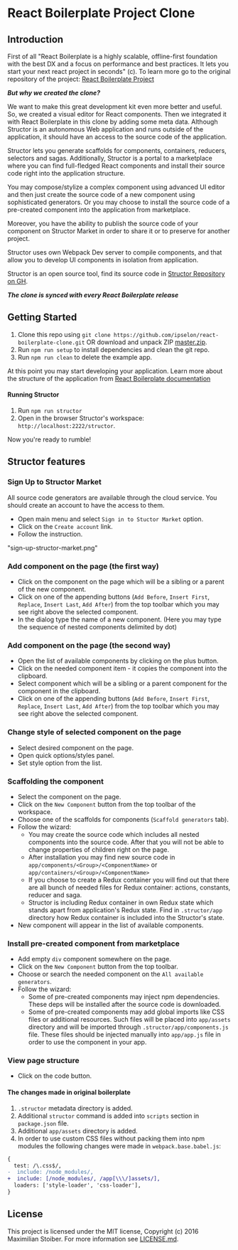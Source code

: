 # React Boilerplate Project Clone

## Introduction

First of all "React Boilerplate is a highly scalable, offline-first foundation with the best DX and a focus on performance and best practices.
It lets you start your next react project in seconds" (c). To learn more go to the original repository of the project: [React Boilerplate Project](https://github.com/mxstbr/react-boilerplate)

***But why we created the clone?*** 
 
We want to make this great development kit even more better and useful. So, we created a visual editor for React components. Then we integrated it with React Boilerplate in this clone by adding some meta data.
Although Structor is an autonomous Web application and runs outside of the application, it should have an access to the source code of the application.
   
Structor lets you generate scaffolds for components, containers, reducers, selectors and sagas. 
Additionally, Structor is a portal to a marketplace where you can find full-fledged React components and install their source code right into the application structure. 

You may compose/stylize a complex component using advanced UI editor and then just create the source code of a new component using sophisticated generators. 
Or you may choose to install the source code of a pre-created component into the application from marketplace.

Moreover, you have the ability to publish the source code of your component on Structor Market in order to share it or to preserve for another project.

Structor uses own Webpack Dev server to compile components, and that allow you to develop UI components in isolation from application.   

Structor is an open source tool, find its source code in [Structor Repository on GH](https://github.com/ipselon/structor).

***The clone is synced with every React Boilerplate release***

## Getting Started

1. Clone this repo using `git clone https://github.com/ipselon/react-boilerplate-clone.git` 
   OR 
   download and unpack ZIP [master.zip](https://github.com/ipselon/react-boilerplate-clone/archive/master.zip).
1. Run `npm run setup` to install dependencies and clean the git repo.
1. Run `npm run clean` to delete the example app.

At this point you may start developing your application. 
Learn more about the structure of the application from [React Boilerplate documentation](https://github.com/mxstbr/react-boilerplate#documentation) 

#### Running Structor

1. Run `npm run structor`
1. Open in the browser Structor's workspace: `http://localhost:2222/structor`.

Now you're ready to rumble!

## Structor features

### Sign Up to Structor Market

All source code generators are available through the cloud service. You should create an account to have the access to them.
* Open main menu and select `Sign in to Stuctor Market` option.
* Click on the `Create account` link.
* Follow the instruction.

"sign-up-structor-market.png"

### Add component on the page (the first way)

* Click on the component on the page which will be a sibling or a parent of the new component.
* Click on one of the appending buttons (`Add Before`, `Insert First`, `Replace`, `Insert Last`, `Add After`) from the top toolbar which you may see right above the selected component.
* In the dialog type the name of a new component. (Here you may type the sequence of nested components delimited by dot)

### Add component on the page (the second way)

* Open the list of available components by clicking on the plus button.
* Click on the needed component item - it copies the component into the clipboard. 
* Select component which will be a sibling or a parent component for the component in the clipboard.
* Click on one of the appending buttons (`Add Before`, `Insert First`, `Replace`, `Insert Last`, `Add After`) from the top toolbar which you may see right above the selected component. 

### Change style of selected component on the page

* Select desired component on the page.
* Open quick options/styles panel.
* Set style option from the list.

### Scaffolding the component

* Select the component on the page.
* Click on the `New Component` button from the top toolbar of the workspace.
* Choose one of the scaffolds for components (`Scaffold generators` tab).
* Follow the wizard:
    * You may create the source code which includes all nested components into the source code. After that you will not be able to change properties of children right on the page.
    * After installation you may find new source code in `app/components/<Group>/<ComponentName>` or `app/containers/<Group>/<ComponentName>`
    * If you choose to create a Redux container you will find out that there are all bunch of needed files for Redux container: actions, constants, reducer and saga.
    * Structor is including Redux container in own Redux state which stands apart from application's Redux state. Find in `.structor/app` directory how Redux container is included into the Structor's state.  
* New component will appear in the list of available components. 

### Install pre-created component from marketplace

* Add empty `div` component somewhere on the page.
* Click on the `New Component` button from the top toolbar.
* Choose or search the needed component on the `All available generators`.
* Follow the wizard:
    * Some of pre-created components may inject npm dependencies. These deps will be installed after the source code is downloaded.
    * Some of pre-created components may add global imports like CSS files or additional resources. Such files will be placed into `app/assets` directory and will be imported through `.structor/app/components.js` file. These files should be injected manually into `app/app.js` file in order to use the component in your app.  

### View page structure

* Click on the code button.

#### The changes made in original boilerplate

1. `.structor` metadata directory is added.
1. Additional `structor` command is added into `scripts` section in `package.json` file.
1. Additional `app/assets` directory is added.
1. In order to use custom CSS files without packing them into npm modules the following changes were made in `webpack.base.babel.js`:
```diff
{
  test: /\.css$/,
-  include: /node_modules/,
+  include: [/node_modules/, /app[\\\/]assets/],
  loaders: ['style-loader', 'css-loader'],
}
``` 

## License

This project is licensed under the MIT license, Copyright (c) 2016 Maximilian
Stoiber. For more information see [LICENSE.md](https://github.com/mxstbr/react-boilerplate/blob/master/LICENSE.md).
